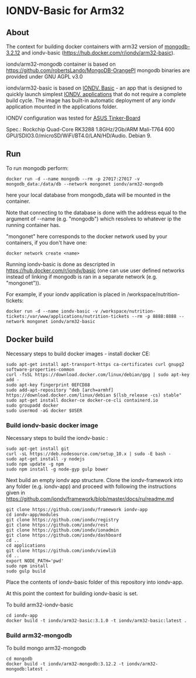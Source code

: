 # IONDV-Basic for Arm32

## About
The context for building docker containers with arm32 version of [mongodb-3.2.12](https://hub.docker.com/r/iondv/arm32-mongodb)
 and iondv-basic (https://hub.docker.com/r/iondv/arm32-basic).
 
 
iondv/arm32-mongodb container is based on https://github.com/robertsLando/MongoDB-OrangePI mongodb binaries are provided under GNU AGPL v3.0

iondv/arm32-basic is based on [IONDV. Basic](https://hub.docker.com/r/iondv/basic) - an app that is designed to quickly launch simplest [IONDV. applications](https://github.com/iondv/framework) that do not require a complete build cycle. The image has built-in automatic deployment of any iondv application mounted in the applications folder.

IONDV configuration was tested for [ASUS Tinker-Board](https://www.asus.com/us/Single-Board-Computer/Tinker-Board/)

Spec.: Rockchip Quad-Core RK3288 1.8GHz/2Gb/ARM Mali-T764 600 GPU/SDIO3.0/microSD/WiFi/BT4.0/LAN/HD/Audio. Debian 9.

## Run

To run mongodb perform:

```
docker run -d --name mongodb --rm -p 27017:27017 -v mongodb_data:/data/db --network mongonet iondv/arm32-mongodb
```

here your local database from mongodb_data will be mounted in the container.  

Note that connecting to the database is done with the address equal to the argument of --name (e.g. "mongodb") which resolves to whatever ip the running container has.  

"mongonet" here corresponds to the docker network used by your containers, if you don't have one:

```
docker network create <name>
```

Running iondv-basic is done as descripted in https://hub.docker.com/r/iondv/basic (one can use user defined networks instead of linking if mongodb is ran in a separate network (e.g. "mongonet")).   
  
For example, if your iondv application is placed in /workspace/nutrition-tickets:

```
docker run -d --name iondv-basic -v /workspace/nutrition-tickets:/var/www/applications/nutrition-tickets --rm -p 8888:8888 --network mongonet iondv/arm32-basic
```

## Docker build

Necessary steps to build docker images - install docker CE:

```
sudo apt-get install apt-transport-https ca-certificates curl gnupg2 software-properties-common
curl -fsSL https://download.docker.com/linux/debian/gpg | sudo apt-key add -
sudo apt-key fingerprint 0EFCD88
sudo add-apt-repository "deb [arch=armhf] https://download.docker.com/linux/debian $(lsb_release -cs) stable"
sudo apt-get install docker-ce docker-ce-cli containerd.io
sudo groupadd docker
sudo usermod -aG docker $USER
```

### Build iondv-basic docker image

Necessary steps to build the iondv-basic :

```
sudo apt-get install git
curl -sL https://deb.nodesource.com/setup_10.x | sudo -E bash -
sudo apt-get install -y nodejs
sudo npm update -g npm
sudo npm install -g node-gyp gulp bower
```

Next build an empty iondv app structure. Clone the iondv-framework into any folder (e.g. iondv-app) and proceed with following the instructions given in https://github.com/iondv/framework/blob/master/docs/ru/readme.md

```
git clone https://github.com/iondv/framework iondv-app
cd iondv-app/modules
git clone https://github.com/iondv/registry
git clone https://github.com/iondv/rest
git clone https://github.com/iondv/ionadmin
git clone https://github.com/iondv/dashboard
cd ..
cd applications
git clone https://github.com/iondv/viewlib
cd ..
export NODE_PATH='pwd'
sudo npm install
sudo gulp build
```

Place the contents of iondv-basic folder of this repository into iondv-app.

At this point the context for building iondv-basic is set.

To build arm32-iondv-basic

```
cd iondv-app
docker build -t iondv/arm32-basic:3.1.0 -t iondv/arm32-basic:latest .
```


### Build arm32-mongodb

To build mongo arm32-mongodb

```
cd mongodb
docker build -t iondv/arm32-mongodb:3.12.2 -t iondv/arm32-mongodb:latest .
```
